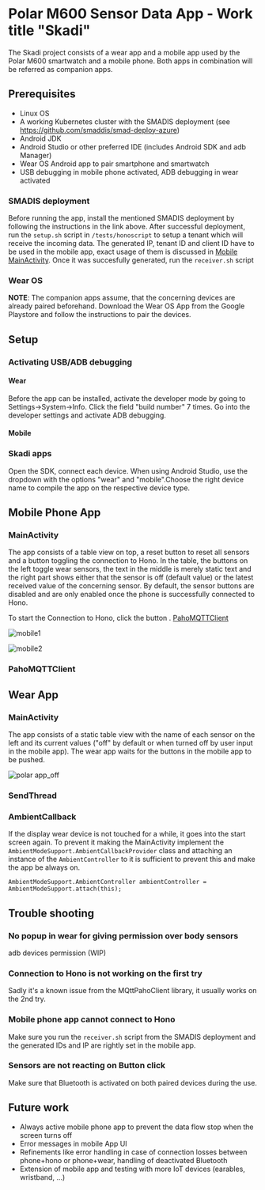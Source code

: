 # Polar M600 Sensor Data App - Work title "Skadi"

The Skadi project consists of a wear app and a mobile app used by the Polar M600 smartwatch and a mobile phone. Both apps in combination will be referred as companion apps.

## Prerequisites
* Linux OS
* A working Kubernetes cluster with the SMADIS deployment (see https://github.com/smaddis/smad-deploy-azure)
* Android JDK
* Android Studio or other preferred IDE (includes Android SDK and adb Manager)
* Wear OS Android app to pair smartphone and smartwatch
* USB debugging in mobile phone activated, ADB debugging in wear activated

### SMADIS deployment
Before running the app, install the mentioned SMADIS deployment by following the instructions in the link above. After successful deployment, run the ``setup.sh`` script in ``/tests/honoscript`` to setup a tenant which will receive the incoming data. The generated IP, tenant ID and client ID have to be used in the mobile app, exact usage of them is discussed in [Mobile MainActivity](#mainactivity-1). Once it was succesfully generated, run the ``receiver.sh`` script 

### Wear OS
**NOTE**: The companion apps assume, that the concerning devices are already paired beforehand.
Download the Wear OS App from the Google Playstore and follow the instructions to pair the devices.

## Setup

### Activating USB/ADB debugging

#### Wear
Before the app can be installed, activate the developer mode by going to Settings->System->Info. Click the field "build number" 7 times. Go into the developer settings and activate ADB debugging.

#### Mobile

### Skadi apps
Open the SDK, connect each device. When using Android Studio, use the dropdown with the options "wear" and "mobile".Choose the right device name to compile the app on the respective device type. 

## Mobile Phone App

### MainActivity
The app consists of a table view on top, a reset button to reset all sensors and a button toggling the connection to Hono. In the table, the buttons on the left toggle wear sensors, the text in the middle is merely static text and the right part shows either that the sensor is off (default value) or the latest received value of the concerning sensor. By default, the sensor buttons are disabled and are only enabled once the phone is successfully connected to Hono.

To start the Connection to Hono, click the button . [PahoMQTTClient](#pahomqttclient)

![mobile1](https://user-images.githubusercontent.com/70896815/146928959-22cd1cd9-abdb-4fe3-8cd9-8d09f8024180.jpg)

![mobile2](https://user-images.githubusercontent.com/70896815/146928971-fc31a712-7047-4d51-82c1-c95f34845d6a.jpg)

### PahoMQTTClient

## Wear App

### MainActivity

The app consists of a static table view with the name of each sensor on the left and its current values ("off" by default or when turned off by user input in the mobile app). The wear app waits for the buttons in the mobile app to be pushed.

![polar app_off](https://user-images.githubusercontent.com/70896815/146926377-4b4e64fc-8959-4f32-ac46-389b33f141c7.jpg)

### SendThread

### AmbientCallback

If the display wear device is not touched for a while, it goes into the start screen again. To prevent it making the MainActivity implement the ``AmbientModeSupport.AmbientCallbackProvider`` class and attaching an instance of the ``AmbientController`` to it is sufficient to prevent this and make the app be always on.

``AmbientModeSupport.AmbientController ambientController = AmbientModeSupport.attach(this);``

## Trouble shooting

### No popup in wear for giving permission over body sensors
adb devices permission (WIP)

### Connection to Hono is not working on the first try
Sadly it's a known issue from the MQttPahoClient library, it usually works on the 2nd try.

### Mobile phone app cannot connect to Hono 
Make sure you run the ``receiver.sh`` script from the SMADIS deployment and the generated IDs and IP are rightly set in the mobile app.

### Sensors are not reacting on Button click
Make sure that Bluetooth is activated on both paired devices during the use.

## Future work
* Always active mobile phone app to prevent the data flow stop when the screen turns off
* Error messages in mobile App UI
* Refinements like error handling in case of connection losses between phone+hono or phone+wear, handling of deactivated Bluetooth
* Extension of mobile app and testing with more IoT devices (earables, wristband, ...)
